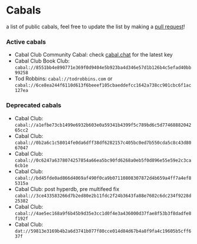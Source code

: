 # Cabals
a list of public cabals, feel free to update the list by making a [pull request](https://github.com/cabal-club/cabals/pulls)!

### Active cabals
* Cabal Club Community Cabal: check [cabal.chat](https://cabal.chat) for the latest key
* Cabal Club Book Club: `cabal://8551bb4e890771e369f0d9404e5b923ba4d346e57d1b126b4c5efad40bb99258`
* Tod Robbins: `cabal://todrobbins.com` or `cabal://6ce8ea244f6110d613f6beeef105cbaeddefcc1642a738cc901cbc6f1ac127ea`

### Deprecated cabals
* Cabal Club: `cabal://a1efbe73cb1499e6932b603e0a59341b4399f5c789bd6c5d7746888204265cc2`
* Cabal Club: `cabal://0b2a6c1c58014fe0da6dff38df6282157c405bc0ed7b550cda5c8c43d8067047`
* Cabal Club: `cabal://0c6247a6378074257854a66ea5bc90fd6268a0eb5f0d896e55e59e2c3ca6cb1e`
* Cabal Club: `cabal://bd45fde0ad866d4069af490f0ca9b07110808307872d4b659a4ff7a4ef85315a`
* Cabal Club: post hyperdb, pre multifeed fix `cabal://3ce433583266d7b2ed80e2b11fdc2f24b3643fa88e7602c6dc234f9228d25382`
* Cabal Club: `cabal://4ae5ec168a9f6b45b9d35e3cc1d0f4e3a436000d37fae8f53b3f8dadfe8f192f`
* Cabal Club: `dat://59813e3169b4b2a6d3741b077f80cce014d84d67b4a8f9fa4c19605b5cff637f`
